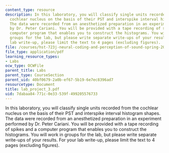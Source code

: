 ```yaml
---
content_type: resource
description: In this laboratory, you will classify single units recorded from the
  cochlear nucleus on the basis of their PST and interspike interval histogram shapes.
  The data were recorded from an anesthetized preparation in an experiment performed
  by Dr. Peter Cariani. You will be provided with a tape recording of spikes and a
  computer program that enables you to construct the histograms. You will work in
  groups for the lab, but please write separate write-ups of your results. For your
  lab write-up, please limit the text to 4 pages (excluding figures).
file: /courses/hst-723j-neural-coding-and-perception-of-sound-spring-2005/7dabaa84771c0e33539f499205576733_lab_project_3.pdf
file_type: application/pdf
learning_resource_types:
- Labs
ocw_type: OCWFile
parent_title: Labs
parent_type: CourseSection
parent_uid: 40bf0679-2a0b-ef67-5b19-6e7ec8396ad7
resourcetype: Document
title: lab_project_3.pdf
uid: 7dabaa84-771c-0e33-539f-499205576733
---
```

In this laboratory, you will classify single units recorded from the cochlear nucleus on the basis of their PST and interspike interval histogram shapes. The data were recorded from an anesthetized preparation in an experiment performed by Dr. Peter Cariani. You will be provided with a tape recording of spikes and a computer program that enables you to construct the histograms. You will work in groups for the lab, but please write separate write-ups of your results. For your lab write-up, please limit the text to 4 pages (excluding figures).

